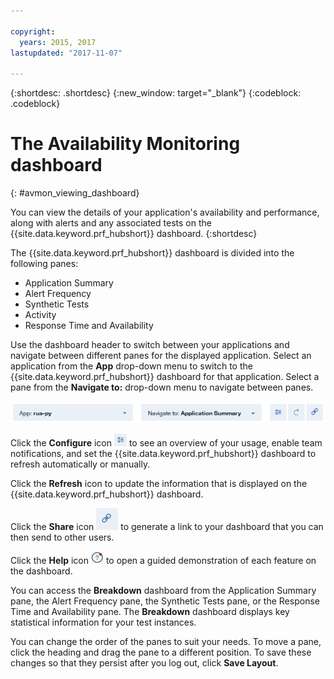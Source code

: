 ```yaml
---

copyright:
  years: 2015, 2017
lastupdated: "2017-11-07"

---
```


{:shortdesc: .shortdesc}
{:new_window: target="_blank"}
{:codeblock: .codeblock}

# The Availability Monitoring dashboard
{: #avmon_viewing_dashboard}

You can view the details of your application's availability and performance, along with alerts and any associated tests on the {{site.data.keyword.prf_hubshort}} dashboard.
{:shortdesc}

The {{site.data.keyword.prf_hubshort}} dashboard is divided into the following panes:

-   Application Summary
-   Alert Frequency
-   Synthetic Tests
-   Activity
-   Response Time and Availability

Use the dashboard header to switch between your applications and navigate between different panes for the displayed application. Select an application from the **App** drop-down menu to switch to the {{site.data.keyword.prf_hubshort}} dashboard for that application. Select a pane from the **Navigate to:** drop-down menu to navigate between panes.

![Availability Monitoring dashboard header with App menu, Navigate to menu, Configure icon, Refresh icon, and Share icon.](images/avmon_dash_header.png)

Click the **Configure** icon ![Configure icon](images/config_icn_white_smll.jpg) to see an overview of your usage, enable team notifications, and set the {{site.data.keyword.prf_hubshort}} dashboard to refresh automatically or manually.

Click the **Refresh** icon to update the information that is displayed on the {{site.data.keyword.prf_hubshort}} dashboard.

Click the **Share** icon ![Share icon](images/avmon_icn_share.png) to generate a link to your dashboard that you can then send to other users.

Click the **Help** icon ![Help icon](images/help_icn_white_sml.jpg) to open a guided demonstration of each feature on the dashboard.

You can access the **Breakdown** dashboard from the Application Summary pane, the Alert Frequency pane, the Synthetic Tests pane, or the Response Time and Availability pane. The **Breakdown** dashboard displays key statistical information for your test instances.

You can change the order of the panes to suit your needs. To move a pane, click the heading and drag the pane to a different position. To save these changes so that they persist after you log out, click **Save Layout**.
